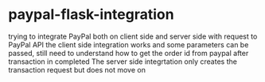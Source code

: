 # paypal-flask-integration
trying to integrate PayPal both on client side and server side with request to PayPal API
the client side integration works and some parameters can be passed, still need to
understand how to get the order id from paypal after transaction in completed
The server side integrtation only creates the transaction request but does not move on
